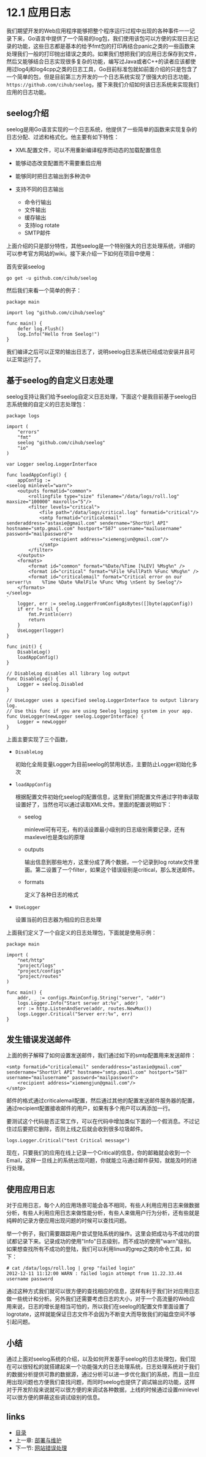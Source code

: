 # 12.1 应用日志
我们期望开发的Web应用程序能够把整个程序运行过程中出现的各种事件一一记录下来，Go语言中提供了一个简易的log包，我们使用该包可以方便的实现日志记录的功能，这些日志都是基本的给予fmt包的打印再结合panic之类的一些函数来处理我们一般的打印抛出错误之类的。如果我们想把我们的应用日志保存到文件，然后又能够结合日志实现很多复杂的功能，编写过Java或者C++的读者应该都使用过log4j和log4cpp之类的日志工具，Go目前标准包就如前面介绍的只是包含了一个简单的包，但是目前第三方开发的一个日志系统实现了很强大的日志功能，`https://github.com/cihub/seelog`，接下来我们介绍如何该日志系统来实现我们应用的日志功能。

## seelog介绍
seelog是用Go语言实现的一个日志系统，他提供了一些简单的函数来实现复杂的日志分配、过滤和格式化。他主要有如下特性：

- XML配置文件，可以不用重新编译程序而动态的加载配置信息
- 能够动态改变配置而不需要重启应用
- 能够同时把日志输出到多种流中
- 支持不同的日志输出

	- 命令行输出
	- 文件输出
	- 缓存输出
	- 支持log rotate
	- SMTP邮件

上面介绍的只是部分特性，其他seelog是一个特别强大的日志处理系统，详细的可以参考官方网站的wiki。接下来介绍一下如何在项目中使用：

首先安装seelog

	go get -u github.com/cihub/seelog
	
然后我们来看一个简单的例子：

	package main

	import log "github.com/cihub/seelog"

	func main() {
	    defer log.Flush()
	    log.Info("Hello from Seelog!")
	}

我们编译之后可以正常的输出日志了，说明seelog日志系统已经成功安装并且可以正常运行了。

## 基于seelog的自定义日志处理
seelog支持让我们给予seelog自定义日志处理，下面这个是我目前基于seelog日志系统做的自定义的日志处理包：

	package logs
	
	import (
		"errors"
		"fmt"
		seelog "github.com/cihub/seelog"
		"io"
	)
	
	var Logger seelog.LoggerInterface
	
	func loadAppConfig() {
		appConfig := `
	<seelog minlevel="warn">
	    <outputs formatid="common">
	        <rollingfile type="size" filename="/data/logs/roll.log" maxsize="100000" maxrolls="5"/>
			<filter levels="critical">
	            <file path="/data/logs/critical.log" formatid="critical"/>
	            <smtp formatid="criticalemail" senderaddress="astaxie@gmail.com" sendername="ShortUrl API" hostname="smtp.gmail.com" hostport="587" username="mailusername" password="mailpassword">
	                <recipient address="xiemengjun@gmail.com"/>
	            </smtp>
	        </filter>
	    </outputs>
	    <formats>
	        <format id="common" format="%Date/%Time [%LEV] %Msg%n" />
		    <format id="critical" format="%File %FullPath %Func %Msg%n" />
		    <format id="criticalemail" format="Critical error on our server!\n    %Time %Date %RelFile %Func %Msg \nSent by Seelog"/>
	    </formats>
	</seelog>
	`
		logger, err := seelog.LoggerFromConfigAsBytes([]byte(appConfig))
		if err != nil {
			fmt.Println(err)
			return
		}
		UseLogger(logger)
	}
	
	func init() {
		DisableLog()
		loadAppConfig()
	}
	
	// DisableLog disables all library log output
	func DisableLog() {
		Logger = seelog.Disabled
	}
	
	// UseLogger uses a specified seelog.LoggerInterface to output library log.
	// Use this func if you are using Seelog logging system in your app.
	func UseLogger(newLogger seelog.LoggerInterface) {
		Logger = newLogger
	}

上面主要实现了三个函数，

- `DisableLog`
	
	初始化全局变量Logger为目前seelog的禁用状态，主要防止Logger初始化多次
- `loadAppConfig`

	根据配置文件初始化seelog的配置信息，这里我们把配置文件通过字符串读取设置好了，当然也可以通过读取XML文件。里面的配置说明如下：
	
	- seelog 
	
		minlevel可有可无，有的话设置最小级别的日志级别需要记录，还有maxlevel也是类似的原理
	- outputs
		
		输出信息到那些地方，这里分成了两个数据，一个记录到log rotate文件里面。第二设置了一个filter，如果这个错误级别是critical，那么发送邮件。
		
	- formats
	
		定义了各种日志的格式
	
- `UseLogger`

	设置当前的日志器为相应的日志处理
	
上面我们定义了一个自定义的日志处理包，下面就是使用示例：

	package main
	
	import (
		"net/http"
		"project/logs"
		"project/configs"
		"project/routes"
	)
	
	func main() {
		addr, _ := configs.MainConfig.String("server", "addr")
		logs.Logger.Info("Start server at:%v", addr)
		err := http.ListenAndServe(addr, routes.NewMux())
		logs.Logger.Critical("Server err:%v", err)
	}

## 发生错误发送邮件
上面的例子解释了如何设置发送邮件，我们通过如下的smtp配置用来发送邮件：

	<smtp formatid="criticalemail" senderaddress="astaxie@gmail.com" sendername="ShortUrl API" hostname="smtp.gmail.com" hostport="587" username="mailusername" password="mailpassword">
		<recipient address="xiemengjun@gmail.com"/>
	</smtp>

邮件的格式通过criticalemail配置，然后通过其他的配置发送邮件服务器的配置，通过recipient配置接收邮件的用户，如果有多个用户可以再添加一行。

要测试这个代码是否正常工作，可以在代码中增加类似下面的一个假消息。不过记住过后要把它删除，否则上线之后就会收到很多垃圾邮件。

	logs.Logger.Critical("test Critical message")

现在，只要我们的应用在线上记录一个Critical的信息，你的邮箱就会收到一个Email，这样一旦线上的系统出现问题，你就能立马通过邮件获知，就能及时的进行处理。			
## 使用应用日志
对于应用日志，每个人的应用场景可能会各不相同，有些人利用应用日志来做数据分析，有些人利用应用日志来做性能分析，有些人来做用户行为分析，还有些就是纯粹的记录方便应用出现问题的时候可以查找问题。

举一个例子，我们需要跟踪用户尝试登陆系统的操作。这里会把成功与不成功的尝试都记录下来。记录成功的使用"Info"日志级别，而不成功的使用"warn"级别。如果想查找所有不成功的登陆，我们可以利用linux的grep之类的命令工具，如下：

	# cat /data/logs/roll.log | grep "failed login"
	2012-12-11 11:12:00 WARN : failed login attempt from 11.22.33.44 username password

通过这种方式我们就可以很方便的查找相应的信息，这样有利于我们针对应用日志做一些统计和分析。另外我们还需要考虑日志的大小，对于一个高流量的Web应用来说，日志的增长是相当可怕的，所以我们在seelog的配置文件里面设置了logrotate，这样就能保证日志文件不会因为不断变大而导致我们的磁盘空间不够引起问题。
## 小结
通过上面对seelog系统的介绍，以及如何开发基于seelog的日志处理包，我们现在可以很轻松的就搭建起来一个功能强大的日志处理系统，日志处理系统对于我们的数据分析提供可靠的数据源，通过分析可以进一步优化我们的系统，而且一旦应用出现问题也方便我们查找问题，而同时seelog也提供了调试输出的功能，这样对于开发阶段来说就可以很方便的来调试各种数据，上线的时候通过设置minlevel可以很方便的屏蔽这些调试级别的信息。

## links
   * [目录](<preface.md>)
   * 上一章: [部署与维护](<12.md>)
   * 下一节: [网站错误处理](<12.2.md>)